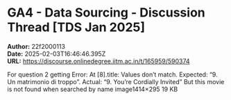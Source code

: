 # GA4 - Data Sourcing - Discussion Thread [TDS Jan 2025]

**Author:** 22f2000113  
**Date:** 2025-02-03T16:46:46.395Z  
**URL:** https://discourse.onlinedegree.iitm.ac.in/t/165959/590374

For question 2 getting Error: At [8].title: Values don’t match. Expected: “9. Un matrimonio di troppo”. Actual: “9. You’re Cordially Invited” But this movie is not found when searched by name
image1414×295 19 KB
